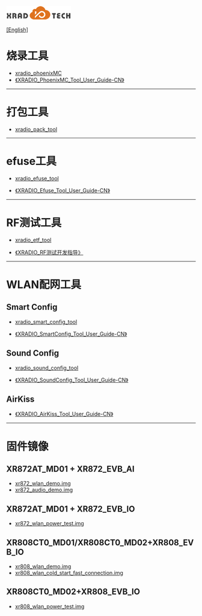 
![](../../images/XRADIOTECHLOGO.png)

[[English]](index-en.md)

# 烧录工具

* [xradio_phoenixMC](../../download/4.SDK/tools/xradio_phoenixMC_v3.0.1128b.zip)
* [《XRADIO_PhoenixMC_Tool_User_Guide-CN》](../../download/4.SDK/document/XRADIO_PhoenixMC_Tool_User_Guide-CN.pdf)

----

# 打包工具

* [xradio_pack_tool](../../download/4.SDK/tools/xradio_pack_tool_v1.11a.zip)

----

# efuse工具

* [xradio_efuse_tool](../../download/5.生产测试/xradio_efuse_tool_v2.0.0930-p1.zip)

* [《XRADIO_Efuse_Tool_User_Guide-CN》](../../download/2.产品指导/XRADIO_Efuse_Tool_User_Guide-CN.pdf)

----

# RF测试工具

* [xradio_etf_tool](../../download/2.产品指导/xradio_etf_tool_v1.0.7a_p3.zip)

* [《XRADIO_RF测试开发指导》](../../download/2.产品指导/XRADIO_RF测试开发指导_V1.0.pdf)

----

# WLAN配网工具

## Smart Config

* [xradio_smart_config_tool](../../download/4.SDK/tools/xradio_smart_config_tool_v1.1.1.zip)

* [《XRADIO_SmartConfig_Tool_User_Guide-CN》](../../download/4.SDK/document/XRADIO_SmartConfig_Tool_User_Guide-CN.pdf)


## Sound Config

* [xradio_sound_config_tool](../../download/4.SDK/tools/xradio_sound_config_tool_v1.1.2s.zip)

* [《XRADIO_SoundConfig_Tool_User_Guide-CN》](../../download/4.SDK/document/XRADIO_SoundConfig_Tool_User_Guide-CN.pdf)

## AirKiss
* [《XRADIO_AirKiss_Tool_User_Guide-CN》](../../download/4.SDK/document/XRADIO_AirKiss_Tool_User_Guide-CN.pdf)


----

# 固件镜像

## XR872AT_MD01 + XR872_EVB_AI

* [xr872_wlan_demo.img](../../download/4.SDK/tools/xr872_wlan_demo_v1.0.2.img)
* [xr872_audio_demo.img](../../download/4.SDK/tools/xr872_audio_demo_v1.0.2.img)

## XR872AT_MD01 + XR872_EVB_IO
* [xr872_wlan_power_test.img](../../download/4.SDK/tools/xr872_wlan_power_test_v1.0.2.img)

## XR808CT0_MD01/XR808CT0_MD02+XR808_EVB_IO
* [xr808_wlan_demo.img](../../download/4.SDK/tools/xr808_wlan_demo_v1.0.2.img)
* [xr808_wlan_cold_start_fast_connection.img](../../download/4.SDK/tools/xr808_wlan_cold_start_fast_connection_v1.0.2.img)

## XR808CT0_MD02+XR808_EVB_IO
* [xr808_wlan_power_test.img](../../download/4.SDK/tools/xr808_wlan_power_test_v1.0.2.img)
